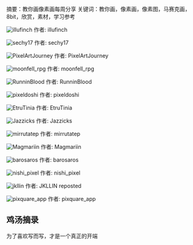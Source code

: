 摘要：教你画像素画每周分享
关键词：教你画，像素画，像素图，马赛克画，8bit，欣赏，素材，学习参考

![illufinch](https://pbs.twimg.com/media/G1HiGSUbwAA8MUy?format=png&name=900x900)
作者: illufinch

![sechy17](https://pbs.twimg.com/media/G1H1LYtbcAALQO5?format=png&name=900x900)
作者: sechy17

![PixelArtJourney](https://pbs.twimg.com/media/G1GIlG0WMAELOaO?format=jpg&name=900x900)
作者: PixelArtJourney

![moonfell_rpg](https://pbs.twimg.com/media/G1IZmnzaMAA3qhb?format=png&name=900x900)
作者: moonfell_rpg

![RunninBlood](https://pbs.twimg.com/media/G1PgxTsWQAAsAgq?format=png&name=900x900)
作者: RunninBlood

![pixeldoshi](https://pbs.twimg.com/media/G1IXlaKWEAAc5Dh?format=png&name=900x900)
作者: pixeldoshi

![EtruTinia](https://pbs.twimg.com/media/G1NbgcbawAAhYYZ?format=png&name=900x900)
作者: EtruTinia

![Jazzicks](https://pbs.twimg.com/media/G1FoXU8aQAIAntg?format=png&name=medium)
作者: Jazzicks

![mirrutatep](https://pbs.twimg.com/media/G0Q3-CMWgAA2S10?format=png&name=medium)
作者: mirrutatep

![Magmariin](https://pbs.twimg.com/media/G1Oo8ZUXUAAl31M?format=png&name=small)
作者: Magmariin

![barosaros](https://pbs.twimg.com/media/G1K8UehWcAAiESJ?format=png&name=medium)
作者: barosaros

![nishi_pixel](https://pbs.twimg.com/media/G1N-TTuasAARtQY?format=jpg&name=medium)
作者: nishi_pixel

![jkllin](https://pbs.twimg.com/media/G1EAEQSW8AAB3va?format=png&name=900x900)
作者: JKLLIN reposted

![pixquare_app](https://pbs.twimg.com/media/G1MlDmIb0AAh7GT?format=jpg&name=medium)
作者: pixquare_app

## 鸡汤摘录
为了喜欢写而写，才是一个真正的开端
